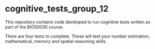 # cognitive_tests_group_12
This repository contains code developed to run cognitive tests written as part of the BIOS0030 course.


There are four tests to complete. These will test your number estimation, mathematical, memory and spatial reasoning skills.
